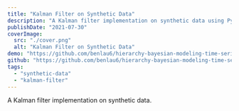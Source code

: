 ```yaml
---
title: "Kalman Filter on Synthetic Data"
description: "A Kalman filter implementation on synthetic data using Python"
publishDate: "2021-07-30"
coverImage:
  src: "./cover.png"
  alt: "Kalman Filter on Synthetic Data"
demo: "https://github.com/benlau6/hierarchy-bayesian-modeling-time-series-sensor/blob/main/kalman_filter.ipynb"
github: "https://github.com/benlau6/hierarchy-bayesian-modeling-time-series-sensor"
tags:
  - "synthetic-data"
  - "kalman-filter"
---
```


A Kalman filter implementation on synthetic data.
